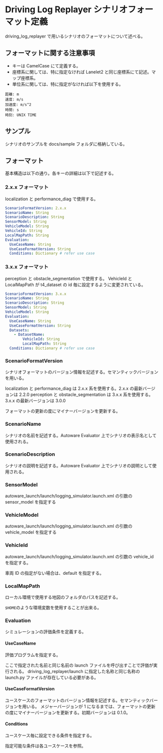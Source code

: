 # Driving Log Replayer シナリオフォーマット定義

driving_log_replayer で用いるシナリオのフォーマットについて述べる。

## フォーマットに関する注意事項

- キーは CamelCase にて定義する。
- 座標系に関しては、特に指定なければ Lanelet2 と同じ座標系にて記述。マップ座標系。
- 単位系に関しては、特に指定がなければ以下を使用する。

```shell
距離: m
速度: m/s
加速度: m/s^2
時間: s
時刻: UNIX TIME
```

## サンプル

シナリオのサンプルを docs/sample フォルダに格納している。

## フォーマット

基本構造は以下の通り。各キーの詳細は以下で記述する。

### 2.x.x フォーマット

localization と performance_diag で使用する。

```yaml
ScenarioFormatVersion: 2.x.x
ScenarioName: String
ScenarioDescription: String
SensorModel: String
VehicleModel: String
VehicleId: String
LocalMapPath: String
Evaluation:
  UseCaseName: String
  UseCaseFormatVersion: String
  Conditions: Dictionary # refer use case
```

### 3.x.x フォーマット

perception と obstacle_segmentation で使用する。
VehicleId と LocalMapPath が t4_dataset の id 毎に設定するように変更されている。

```yaml
ScenarioFormatVersion: 3.x.x
ScenarioName: String
ScenarioDescription: String
SensorModel: String
VehicleModel: String
Evaluation:
  UseCaseName: String
  UseCaseFormatVersion: String
  Datasets:
    - DatasetName:
        VehicleId: String
        LocalMapPath: String
  Conditions: Dictionary # refer use case
```

### ScenarioFormatVersion

シナリオフォーマットのバージョン情報を記述する。セマンティックバージョンを用いる。

localization と performance_diag は 2.x.x 系を使用する。2.x.x の最新バージョンは 2.2.0
perception と obstacle_segmentation は 3.x.x 系を使用する。3.x.x の最新バージョンは 3.0.0

フォーマットの更新の度にマイナーバージョンを更新する。

### ScenarioName

シナリオの名前を記述する。Autoware Evaluator 上でシナリオの表示名として使用される。

### ScenarioDescription

シナリオの説明を記述する。Autoware Evaluator 上でシナリオの説明として使用される。

### SensorModel

autoware_launch/launch/logging_simulator.launch.xml の引数の sensor_model を指定する

### VehicleModel

autoware_launch/launch/logging_simulator.launch.xml の引数の vehicle_model を指定する

### VehicleId

autoware_launch/launch/logging_simulator.launch.xml の引数の vehicle_id を指定する。

車両 ID の指定がない場合は、default を指定する。

### LocalMapPath

ローカル環境で使用する地図のフォルダのパスを記述する。

`$HOME`のような環境変数を使用することが出来る。

### Evaluation

シミュレーションの評価条件を定義する。

#### UseCaseName

評価プログラムを指定する。

ここで指定された名前と同じ名前の launch ファイルを呼び出すことで評価が実行される。
driving_log_replayer/launch に指定した名称と同じ名称の launch.py ファイルが存在している必要がある。

#### UseCaseFormatVersion

ユースケースのフォーマットのバージョン情報を記述する。セマンティックバージョンを用いる。
メジャーバージョンが 1 になるまでは、フォーマットの更新の度にマイナーバージョンを更新する。初期バージョンは 0.1.0。

#### Conditions

ユースケース毎に設定できる条件を指定する。

指定可能な条件は各ユースケースを参照。
